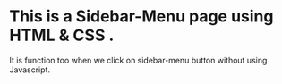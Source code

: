 # This is a Sidebar-Menu page using HTML & CSS .
It is function too when we click on sidebar-menu button without using Javascript.
